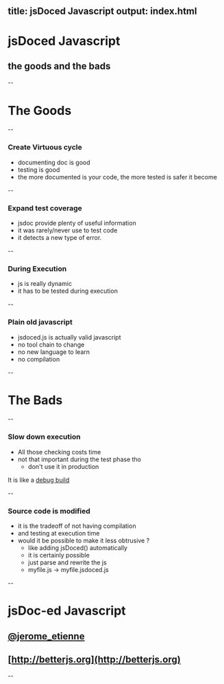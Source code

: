 title: jsDoced Javascript
output: index.html
--

# jsDoced Javascript
## the goods and the bads

--

# The Goods

--

### Create Virtuous cycle

* documenting doc is good
* testing is good
* the more documented is your code, the more tested is safer it become

--

### Expand test coverage

* jsdoc provide plenty of useful information
* it was rarely/never use to test code
* it detects a new type of error.

--

### During Execution

* js is really dynamic
* it has to be tested during execution

--

### Plain old javascript

* jsdoced.js is actually valid javascript
* no tool chain to change
* no new language to learn
* no compilation

--

# The Bads

--

### Slow down execution

* All those checking costs time
* not that important during the test phase tho
  * don't use it in production

It is like a [debug build](http://vinayakgarg.wordpress.com/2012/03/31/difference-between-debug-build-and-release-build/)

--

### Source code is modified

* it is the tradeoff of not having compilation
* and testing at execution time
* would it be possible to make it less obtrusive ?
  * like adding jsDoced() automatically
  * it is certainly possible
  * just parse and rewrite the js
  * myfile.js -> myfile.jsdoced.js







--

# jsDoc-ed Javascript

## [@jerome_etienne](http://twitter.com/jerome_etienne)
## [http://betterjs.org](http://betterjs.org)

--

